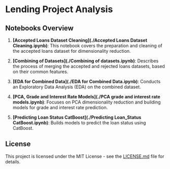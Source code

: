 
# Lending Project Analysis

## Notebooks Overview

1. **[Accepted Loans Dataset Cleaning](./Accepted Loans Dataset Cleaning.ipynb)**: 
   This notebook covers the preparation and cleaning of the accepted loans dataset for dimensionality reduction.
   
2. **[Combining of Datasets](./Combining of datasets.ipynb)**: 
   Describes the process of merging the accepted and rejected loans datasets, based on their common features.

3. **[EDA for Combined Data](./EDA for Combined Data.ipynb)**: 
   Conducts an Exploratory Data Analysis (EDA) on the combined dataset.

4. **[PCA, Grade and Interest Rate Models](./PCA grade and interest rate models.ipynb)**: 
   Focuses on PCA dimensionality reduction and building models for grade and interest rate prediction.

5. **[Predicting Loan Status CatBoost](./Predicting Loan_Status CatBoost.ipynb)**: 
   Builds models to predict the loan status using CatBoost.

## License
This project is licensed under the MIT License - see the [LICENSE.md](./LICENSE.md) file for details.

